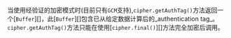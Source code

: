 <!-- YAML
added: v1.0.0
-->

当使用经验证的加密模式时(目前只有`GCM`支持),`cipher.getAuthTag()`方法返回一个[`Buffer`][]，此[`Buffer`][]包含已从给定数据计算后的_authentication tag_。
`cipher.getAuthTag()`方法只能在使用[`cipher.final()`][]方法完全加密后调用。



